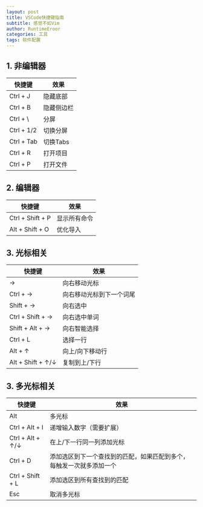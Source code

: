 ```yaml
---
layout: post
title: VSCode快捷键指南
subtitle: 感觉不如Vim
author: RuntimeEroor
categories: 工具
tags: 软件配置
---
```

## 1. 非编辑器

| 快捷键     | 效果       |
| ---------- | ---------- |
| Ctrl + J   | 隐藏底部   |
| Ctrl + B   | 隐藏侧边栏 |
| Ctrl + \   | 分屏       |
| Ctrl + 1/2 | 切换分屏   |
| Ctrl + Tab | 切换Tabs   |
| Ctrl + R   | 打开项目   |
| Ctrl + P   | 打开文件   |

## 2. 编辑器

| 快捷键           | 效果         |
| ---------------- | ------------ |
| Ctrl + Shift + P | 显示所有命令 |
| Alt + Shift + O  | 优化导入     |

## 3. 光标相关

| 快捷键              | 效果                     |
| ------------------- | ------------------------ |
| →                  | 向右移动光标             |
| Ctrl + →           | 向右移动光标到下一个词尾 |
| Shift +  →         | 向右选中                 |
| Ctrl + Shift + →   | 向右选中单词             |
| Shift + Alt + →    | 向右智能选择             |
| Ctrl + L            | 选择一行                 |
| Alt + ↑            | 向上/向下移动行          |
| Alt + Shift + ↑/↓ | 复制到上/下行            |

## 3. 多光标相关

| 快捷键             | 效果                                                                 |
| ------------------ | -------------------------------------------------------------------- |
| Alt                | 多光标                                                               |
| Ctrl + Alt + I     | 递增输入数字（需要扩展）                                             |
| Ctrl + Alt + ↑/↓ | 在上/下一行同一列添加光标                                            |
| Ctrl + D           | 添加选区到下一个查找到的匹配，如果匹配到多个，每触发一次就多添加一个 |
| Ctrl + Shift + L   | 添加选区到所有查找到的匹配                                           |
| Esc                | 取消多光标                                                           |
